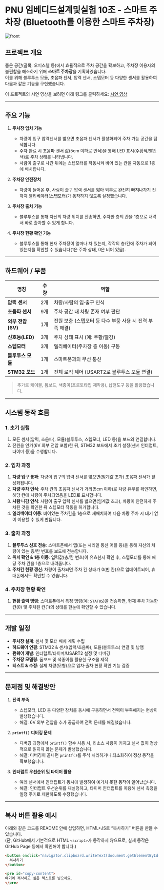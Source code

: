 # PNU 임베디드설계및실험 10조 - 스마트 주차장 (Bluetooth를 이용한 스마트 주차장)
![front](https://github.com/user-attachments/assets/19ec48bb-e409-4655-8d29-6a334706d317)

## 프로젝트 개요
좁은 공간(골목, 오피스텔 등)에서 효율적으로 주차 공간을 확보하고, 주차장 이용자의 불편함을 해소하기 위해 **스마트 주차장**을 기획하였습니다.  
이를 위해 블루투스 모듈, 초음파 센서, 압력 센서, 스텝모터 등 다양한 센서를 활용하여 다음과 같은 기능을 구현했습니다.

이 프로젝트의 시연 영상을 보려면 아래 링크를 클릭하세요:
[시연 영상](https://drive.google.com/file/d/1o_j1ghaTaBY2n3o0FNmWwGSUO7ozcGZU/view?usp=sharing)

---

## 주요 기능

1. **주차장 입차 기능**  
   - 차량이 입구 압력센서를 밟으면 초음파 센서가 활성화되어 주차 가능 공간을 탐색합니다.  
   - 주차 완료 시 초음파 센서 값(5cm 이하로 인식)을 통해 LED 표시(주황색/빨간색)로 주차 상태를 나타냅니다.  
   - 사람이 출구로 나간 뒤에는 스텝모터를 작동시켜 비어 있는 칸을 자동으로 1층에 배치합니다.  

2. **주차장 안전장치**  
   - 차량이 들어온 후, 사람이 출구 압력 센서를 밟아 외부로 완전히 빠져나가기 전까지 엘리베이터(스텝모터)가 동작하지 않도록 설정했습니다.  

3. **주차장 출차 기능**  
   - 블루투스를 통해 자신의 차량 위치를 전송하면, 주차한 층의 칸을 1층으로 내려서 바로 출차할 수 있게 합니다.  

4. **주차장 현황 확인 기능**  
   - 블루투스를 통해 현재 주차장이 얼마나 차 있는지, 각각의 층/칸에 주차가 되어 있는지를 확인할 수 있습니다(1은 주차 상태, 0은 비어 있음).

---

## 하드웨어 / 부품

| 명칭           | 수량 | 역할                                                  |
| -------------- | ---- | ----------------------------------------------------- |
| **압력 센서**    | 2개  | 차량/사람의 입·출구 인식                             |
| **초음파 센서**  | 9개  | 주차 공간 내 차량 존재 여부 판단                     |
| **외부 전압(6V)** | 1개  | 전원 보충 (스텝모터 등 다수 부품 사용 시 전력 부족 해결) |
| **신호등(LED)**  | 3개  | 주차 상태 표시 (예: 주황/빨강)                       |
| **스텝모터**     | 3개  | 엘리베이터(주차장 층 이동) 구동                      |
| **블루투스 모듈** | 1개  | 스마트폰과의 무선 통신                              |
| **STM32 보드**   | 1개  | 전체 로직 제어 (USART2로 블루투스 모듈 연결)         |

> 추가로 케이블, 폼보드, 색종이(프로토타입 제작용), 납땜도구 등을 활용했습니다.

---

## 시스템 동작 흐름

### 1. 초기 실행
1. 모든 센서(압력, 초음파), 모듈(블루투스, 스텝모터, LED 등)을 보드와 연결합니다.  
2. 전원을 인가(6V 외부 전압 포함)한 뒤, STM32 보드에서 초기 설정(센서 인터럽트, 타이머 등)을 수행합니다.

### 2. 입차 과정
1. **차량 입구 통과**: 차량이 입구의 압력 센서를 밟으면(임계값 초과) 초음파 센서가 활성화됩니다.  
2. **차량 주차 인식**: 주차 칸의 초음파 센서가 거리(5cm 이하)로 차량 유무를 확인하면, 해당 칸에 차량이 주차되었음을 LED로 표시합니다.  
3. **사람 나감 인식**: 사람이 출구 압력 센서를 밟으면(임계값 초과), 차량이 안전하게 주차된 것을 확인한 뒤 스텝모터 작동을 허가합니다.  
4. **엘리베이터 이동**: 비어있는 주차칸을 1층으로 재배치하여 다음 차량 주차 시 대기 없이 이용할 수 있게 만듭니다.

### 3. 출차 과정
1. **블루투스 신호 전송**: 스마트폰에서 앱(또는 시리얼 통신 어플 등)을 통해 자신의 차량이 있는 층/칸 번호를 보드에 전송합니다.  
2. **위치 확인 & 1층 이동**: 입력값(층/칸 번호)이 유효한지 확인 후, 스텝모터를 통해 해당 주차 칸을 1층으로 내려줍니다.  
3. **주차칸 현황 갱신**: 차량이 출차되면 주차 칸 상태가 0(빈 칸)으로 업데이트되어, 휴대폰에서도 확인할 수 있습니다.

### 4. 주차장 현황 확인
1. **현황 출력 명령**: 스마트폰에서 특정 명령(예: `STATUS`)을 전송하면, 현재 주차 가능한 칸(0) 및 주차된 칸(1)의 상태를 한눈에 확인할 수 있습니다.

---

## 개발 일정
- **주차장 설계**: 센서 및 모터 배치 계획 수립  
- **하드웨어 연결**: STM32 & 센서(압력/초음파), 모듈(블루투스) 연결 및 납땜  
- **펌웨어 개발**: 인터럽트/타이머/USART2 설정 및 디버깅  
- **주차장 모델링**: 폼보드 및 색종이를 활용한 구조물 제작  
- **테스트 & 수정**: 실제 차량(모형)으로 입차·출차·현황 확인 기능 검증  

---

## 문제점 및 해결방안

1. **전력 부족**  
   - 스텝모터, LED 등 다양한 장치를 동시에 구동하면서 전력이 부족해지는 현상이 발생했습니다.  
   - 해결: 6V 외부 전압을 추가 공급하여 전력 문제를 해결했습니다.

2. **`printf()` 디버깅 문제**  
   - 디버깅 과정에서 `printf()` 함수 사용 시, 리소스 사용이 커지고 센서 값이 정상적으로 읽히지 않는 문제가 발생했습니다.  
   - 해결: 디버깅이 끝나면 `printf()`를 주석 처리하거나 최소화하여 정상 동작을 확보했습니다.

3. **인터럽트 우선순위 및 타이머 활용**  
   - 여러 센서에서 인터럽트가 동시에 발생하여 예기치 못한 동작이 일어났습니다.  
   - 해결: 인터럽트 우선순위를 재설정하고, 타이머 인터럽트를 이용해 센서 측정을 일정 주기로 제한하도록 수정했습니다.

---

## 복사 버튼 활용 예시

아래와 같은 코드를 README 안에 삽입하면, HTML+JS로 “복사하기” 버튼을 만들 수 있습니다.  
(단, GitHub에서 기본적으로 HTML `<script>`가 동작하지 않으므로, 실제 동작은 GitHub Page 등에서 확인해야 합니다.)

```html
<button onclick="navigator.clipboard.writeText(document.getElementById('copy-content').innerText)">
  복사하기
</button>

<pre id="copy-content">
여기에 복사하고 싶은 텍스트를 넣으세요.
</pre>
